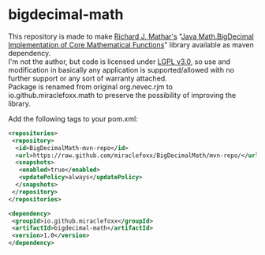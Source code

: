 # bigdecimal-math
This repository is made to make [Richard J. Mathar's](http://www2.mpia-hd.mpg.de/~mathar/)
 "[Java Math.BigDecimal Implementation of Core Mathematical Functions](http://arxiv.org/abs/0908.3030v2)" 
 library available as maven dependency. <br>
I'm not the author, but code is licensed under 
[LGPL v3.0](http://www.gnu.org/copyleft/lesser.html),  so use and modification 
in basically any application is supported/allowed with no further support or any 
sort of warranty attached.<br>
Package is renamed from original org.nevec.rjm to io.github.miraclefoxx.math 
to preserve the possibility of improving the library.

Add the following tags to your pom.xml: <br>
```xml
<repositories>
 <repository>
  <id>BigDecimalMath-mvn-repo</id>
  <url>https://raw.github.com/miraclefoxx/BigDecimalMath/mvn-repo/</url>
  <snapshots>
   <enabled>true</enabled>
   <updatePolicy>always</updatePolicy>
  </snapshots>
 </repository>
</repositories>

<dependency>
 <groupId>io.github.miraclefoxx</groupId>
 <artifactId>bigdecimal-math</artifactId>
 <version>1.0</version>
</dependency>
```
